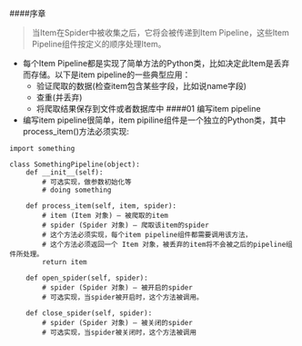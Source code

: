 ####序章
>当Item在Spider中被收集之后，它将会被传递到Item Pipeline，这些Item Pipeline组件按定义的顺序处理Item。
- 每个Item Pipeline都是实现了简单方法的Python类，比如决定此Item是丢弃而存储。以下是item pipeline的一些典型应用：
  - 验证爬取的数据(检查item包含某些字段，比如说name字段)
  - 查重(并丢弃)
  - 将爬取结果保存到文件或者数据库中
####01 编写item pipeline
- 编写item pipeline很简单，item pipiline组件是一个独立的Python类，其中process_item()方法必须实现:
```
import something

class SomethingPipeline(object):
    def __init__(self):    
        # 可选实现，做参数初始化等
        # doing something

    def process_item(self, item, spider):
        # item (Item 对象) – 被爬取的item
        # spider (Spider 对象) – 爬取该item的spider
        # 这个方法必须实现，每个item pipeline组件都需要调用该方法，
        # 这个方法必须返回一个 Item 对象，被丢弃的item将不会被之后的pipeline组件所处理。
        return item

    def open_spider(self, spider):
        # spider (Spider 对象) – 被开启的spider
        # 可选实现，当spider被开启时，这个方法被调用。

    def close_spider(self, spider):
        # spider (Spider 对象) – 被关闭的spider
        # 可选实现，当spider被关闭时，这个方法被调用
```
